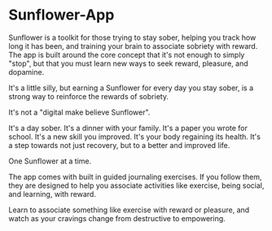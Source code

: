 # Sunflower-App

Sunflower is a toolkit for those trying to stay sober, helping you track how long it has been, and training your brain to associate sobriety with reward. The app is built around the core concept that it's not enough to simply "stop", but that you must learn new ways to seek reward, pleasure, and dopamine. 

It's a little silly, but earning a Sunflower for every day you stay sober, is a strong way to reinforce the rewards of sobriety.

It's not a "digital make believe Sunflower". 

It's a day sober. It's a dinner with your family. It's a paper you wrote for school. It's a new skill you improved. It's your body regaining its health. It's a step towards not just recovery, but to a better and improved life. 

One Sunflower at a time. 

The app comes with built in guided journaling exercises. If you follow them, they are designed to help you associate activities like exercise, being social, and learning, with reward. 

Learn to associate something like exercise with reward or pleasure, and watch as your cravings change from destructive to empowering. 
